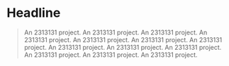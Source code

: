# Headline

> An 2313131 project.
> An 2313131 project.
> An 2313131 project.
> An 2313131 project.
> An 2313131 project.
> An 2313131 project.
> An 2313131 project.
> An 2313131 project.
> An 2313131 project.
> An 2313131 project.
> An 2313131 project.
> An 2313131 project.
> An 2313131 project.
